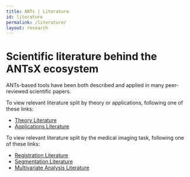 ```yaml
---
title: ANTs | Literature
id: literature
permalink: /literature/
layout: research
---
```


# Scientific literature behind the ANTsX ecosystem

ANTs-based tools have been both described and applied in many peer-reviewed 
scientific papers.

To view relevant literature split by theory or applications, following one of these links:

- <a href="/literature-theory/">Theory Literature</a>
- <a href="/literature-applications/">Applications Literature</a>

To view relevant literature split by the medical imaging task, following one of these links:

- <a href="#">Registration Literature</a>
- <a href="#">Segmentation Literature</a>
- <a href="#">Multivariate Analysis Literature</a>